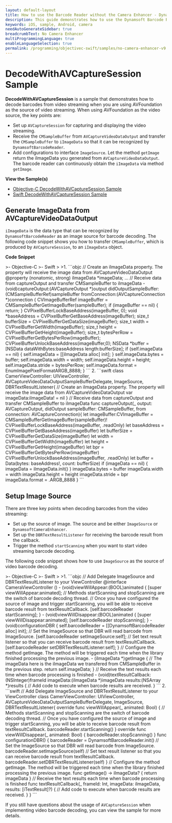 ```yaml
---
layout: default-layout
title: How to use the Barcode Reader without the Camera Enhancer - Dynamsoft Barcode Reader for iOS
description: This guide demonstrates how to use the Dynamsoft Barcode Reader SDK with the AV Capture API rather than the Camera Enhancer.
keywords: iOS, sample, Android, camera
needAutoGenerateSidebar: true
breadcrumbText: No Camera Enhancer
multiProgrammingLanguage: true
enableLanguageSelection: true
permalink: /programming/objectivec-swift/samples/no-camera-enhancer-v9.6.30.html
---
```


# DecodeWithAVCaptureSession Sample

**DecodeWithAVCaptureSession** is a sample that demonstrates how to decode barcodes from video streaming when you are using AVFoundation as the source of video streaming. When using AVFoundation as the video source, the key points are:

- Set up `AVCaptureSession` for capturing and displaying the video streaming.
- Receive the `CMSampleBuffer` from `AVCaptureVideoDataOutput` and transfer the `CMSampleBuffer` to `iImageData` so that it can be recognized by `DynamsoftBarcodeReader`.
- Add configurations to interface `ImageSource`. Let the method `getImage` return the iImageData you generated from `AVCaptureVideoDataOutput`. The barcode reader can continuously obtain the `iImageData` via method `getImage`.

**View the Sample(s)**

- <a href="https://github.com/Dynamsoft/barcode-reader-mobile-samples/tree/main/ios/Objective-C/DecodeWithAVCaptureSession/" target="_blank">Objective-C DecodeWithAVCaptureSession Sample</a>
- <a href="https://github.com/Dynamsoft/barcode-reader-mobile-samples/tree/main/ios/Swift/DecodeWithAVCaptureSession/" target="_blank">Swift DecodeWithAVCaptureSession Sample</a>

## Generate ImageData from AVCaptureVideoDataOutput

`iImageData` is the data type that can be recognized by `DynamsoftBarcodeReader` as an image source for barcode decoding. The following code snippet shows you how to transfer `CMSampleBuffer`, which is produced by `AVCaptureSession`, to an `iImageData` object.

**Code Snippet**

<div class="sample-code-prefix"></div>
>- Objective-C
>- Swift
>
>1. 
```objc
// Create an iImageData property. The property will receive the image data from AVCaptureVideoDataOutput
@property (nonatomic, strong) iImageData *imageData;
...
// Receive data from captureOutput and transfer CMSampleBuffer to iImageData
- (void)captureOutput:(AVCaptureOutput *)output didOutputSampleBuffer:(CMSampleBufferRef)sampleBuffer fromConnection:(AVCaptureConnection *)connection {
   CVImageBufferRef imageBuffer = CMSampleBufferGetImageBuffer(sampleBuffer);
   if (imageBuffer == nil) {
          return;
   }
   CVPixelBufferLockBaseAddress(imageBuffer, 0);
   void *baseAddress = CVPixelBufferGetBaseAddress(imageBuffer);
   size_t bufferSize = CVPixelBufferGetDataSize(imageBuffer);
   size_t width = CVPixelBufferGetWidth(imageBuffer);
   size_t height = CVPixelBufferGetHeight(imageBuffer);
   size_t bytesPerRow = CVPixelBufferGetBytesPerRow(imageBuffer);
   CVPixelBufferUnlockBaseAddress(imageBuffer,0);
   NSData *buffer = [NSData dataWithBytes:baseAddress length:bufferSize];
   if (self.imageData == nil) {
          self.imageData = [[iImageData alloc] init];
   }
   self.imageData.bytes = buffer;
   self.imageData.width = width;
   self.imageData.height = height;
   self.imageData.stride = bytesPerRow;
   self.imageData.format = EnumImagePixelFormatARGB_8888;
}
```
2. 
```swift
class CamerViewController: UIViewController, AVCaptureVideoDataOutputSampleBufferDelegate, ImageSource, DBRTextResultListener{
   // Create an iImageData property. The property will receive the image data from AVCaptureVideoDataOutput
   var imageData:iImageData! = nil
}
// Receive data from captureOutput and transfer CMSampleBuffer to iImageData
func captureOutput(_ output: AVCaptureOutput, didOutput sampleBuffer: CMSampleBuffer, from connection: AVCaptureConnection){
   let imageBuffer:CVImageBuffer = CMSampleBufferGetImageBuffer(sampleBuffer)!
   CVPixelBufferLockBaseAddress(imageBuffer, .readOnly)
   let baseAddress = CVPixelBufferGetBaseAddress(imageBuffer)
   let bufferSize = CVPixelBufferGetDataSize(imageBuffer)
   let width = CVPixelBufferGetWidth(imageBuffer)
   let height = CVPixelBufferGetHeight(imageBuffer)
   let bpr = CVPixelBufferGetBytesPerRow(imageBuffer)
   CVPixelBufferUnlockBaseAddress(imageBuffer, .readOnly)
   let buffer = Data(bytes: baseAddress!, count: bufferSize)
   if (imageData == nil) {
          imageData = iImageData.init()
   }
   imageData.bytes = buffer
   imageData.width = width
   imageData.height = height
   imageData.stride = bpr
   imageData.format = .ARGB_8888
}
```

## Setup Image Source

There are three key points when decoding barcodes from the video streaming:

- Set up the source of image. The source and be either `ImageSource` or `DynamsoftCameraEnhancer`.
- Set up the `DBRTextResultListener` for receiving the barcode result from the callback.
- Trigger the method `startScanning` when you want to start video streaming barcode decoding.

The following code snippet shows how to use `ImageSource` as the source of video barcode decoding.

<div class="sample-code-prefix"></div>
>- Objective-C
>- Swift
>
>1. 
```objc
// Add Delegate ImageSource and DBRTextResultListener to your ViewController
@interface CameraViewController ()<AVCaptureVideoDataOutputSampleBufferDelegate, ImageSource, DBRTextResultListener>
- (void)viewWillAppear:(BOOL)animated {
   [super viewWillAppear:animated];
   // Methods startScanning and stopScanning are the switch of barcode decoding thread.
   // Once you have configured the source of image and trigger startScanning, you will be able to receive barcode result from textResultCallback.
   [self.barcodeReader startScanning];
}
- (void)viewWillDisappear:(BOOL)animated {
   [super viewWillDisappear:animated];
   [self.barcodeReader stopScanning];
}
- (void)configurationDBR {
   self.barcodeReader = [[DynamsoftBarcodeReader alloc] init];
   // Set the ImageSource so that DBR will read barcode from ImageSource.
   [self.barcodeReader setImageSource:self];
   // Set text result listener so that you can receive barcode result from textResultCallback.
   [self.barcodeReader setDBRTextResultListener:self];
}
// Configure the method getImage. The method will be triggered each time when the library finished processing the previous image.
- (iImageData *)getImage {
   // The imageData here is the iImageData we transfered from CMSampleBuffer in the previous step.
   return self.imageData;
}
// Receive the text results each time when barcode processing is finished
- (void)textResultCallback:(NSInteger)frameId imageData:(iImageData *)imageData results:(NSArray<iTextResult *> *)results {
   // Add code to execute when barcode results are received.
}
```
2. 
```swift
// Add Delegate ImageSource and DBRTextResultListener to your ViewController
class CamerViewController: UIViewController, AVCaptureVideoDataOutputSampleBufferDelegate, ImageSource, DBRTextResultListener{
   override func viewWillAppear(_ animated: Bool) {
          // Methods startScanning and stopScanning are the switch of barcode decoding thread.
          // Once you have configured the source of image and trigger startScanning, you will be able to receive barcode result from textResultCallback.
          barcodeReader.startScanning()
   }
   override func viewWillDisappear(_ animated: Bool) {
          barcodeReader.stopScanning()
   }
   func configurationDBR() {
          barcodeReader = DynamsoftBarcodeReader.init()
          // Set the ImageSource so that DBR will read barcode from ImageSource.
          barcodeReader.setImageSource(self)
          // Set text result listener so that you can receive barcode result from textResultCallback.
          barcodeReader.setDBRTextResultListener(self)
   }
   // Configure the method getImage. The method will be triggered each time when the library finished processing the previous image.
   func getImage() -> iImageData? {
          return imageData
   }
   // Receive the text results each time when barcode processing is finished
   func textResultCallback(_ frameId: Int, imageData: iImageData, results: [iTextResult]?) {
          // Add code to execute when barcode results are received.
   }
}
```

If you still have questions about the usage of `AVCaptureSession` when implementing video barcode decoding, you can view the sample for more details.
